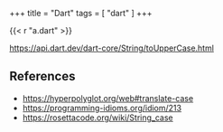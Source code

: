 +++
title = "Dart"
tags = [ "dart" ]
+++

{{< r "a.dart" >}}

<https://api.dart.dev/dart-core/String/toUpperCase.html>

## References

- <https://hyperpolyglot.org/web#translate-case>
- <https://programming-idioms.org/idiom/213>
- <https://rosettacode.org/wiki/String_case>
